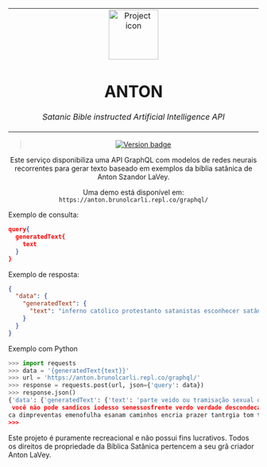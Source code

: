 <table align="center"><tr><td align="center" width="9999">

<img src="https://rlv.zcache.com.br/camiseta_t_shirt_do_retrato_de_anton_lavey-r5f62938dcec84f84ac776abf42ff0fac_k21au_307.jpg?rvtype=content" align="center" width="100" alt="Project icon">

# ANTON

*Satanic Bible instructed Artificial Intelligence API*
</td></tr>

</table>    

<div align="center">

> [![Version badge](https://img.shields.io/badge/version-0.0.3-silver.svg)]()


Este serviço disponibiliza uma API GraphQL com modelos de redes neurais recorrentes para gerar texto baseado em exemplos da bíblia satânica de Anton Szandor LaVey.

Uma demo está disponível em: `https://anton.brunolcarli.repl.co/graphql/`
</div>

Exemplo de consulta:


```json
query{
  generatedText{
    text
  }
}
```

Exemplo de resposta:

```json
{
  "data": {
    "generatedText": {
      "text": "inferno católico protestanto satanistas esconhecer satânico sente ondo terrdivedo umo pessoa feverente reques seun condado maprender ser dausadisar diveriades"
    }
  }
}
```

Exemplo com Python

```py
>>> import requests
>>> data = '{generatedText{text}}'
>>> url = 'https://anton.brunolcarli.repl.co/graphql/'
>>> response = requests.post(url, json={'query': data})
>>> response.json()
{'data': {'generatedText': {'text': 'parte veido ou tramisação sexual deriridos seus
 você não pode sandicos iodesso senessosfrente verdo verdade descondecado não setâni
ca dimpreventas emenofulha esanam caminhos encria prazer tantrgia tom temer'}}}
>>>
```

Este projeto é puramente recreacional e não possui fins lucrativos. Todos os direitos de propriedade da Bíblica Satânica pertencem a seu grã criador Anton LaVey.